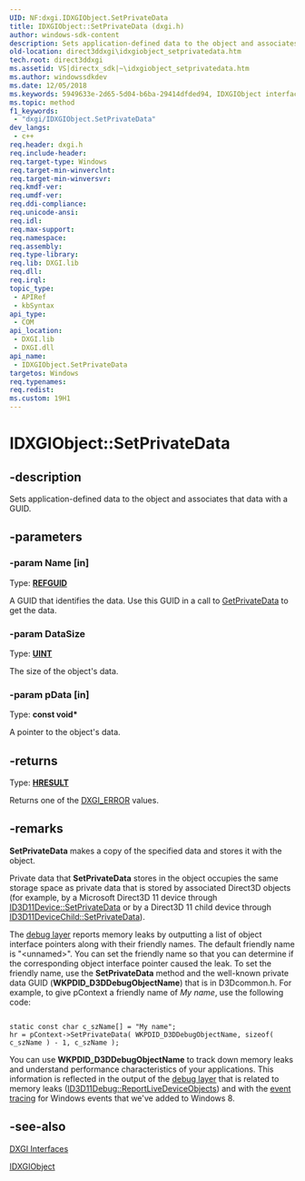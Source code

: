 ```yaml
---
UID: NF:dxgi.IDXGIObject.SetPrivateData
title: IDXGIObject::SetPrivateData (dxgi.h)
author: windows-sdk-content
description: Sets application-defined data to the object and associates that data with a GUID.
old-location: direct3ddxgi\idxgiobject_setprivatedata.htm
tech.root: direct3ddxgi
ms.assetid: VS|directx_sdk|~\idxgiobject_setprivatedata.htm
ms.author: windowssdkdev
ms.date: 12/05/2018
ms.keywords: 5949633e-2d65-5d04-b6ba-29414dfded94, IDXGIObject interface [DXGI],SetPrivateData method, IDXGIObject.SetPrivateData, IDXGIObject::SetPrivateData, SetPrivateData, SetPrivateData method [DXGI], SetPrivateData method [DXGI],IDXGIObject interface, direct3ddxgi.idxgiobject_setprivatedata, dxgi/IDXGIObject::SetPrivateData
ms.topic: method
f1_keywords: 
 - "dxgi/IDXGIObject.SetPrivateData"
dev_langs:
 - c++
req.header: dxgi.h
req.include-header: 
req.target-type: Windows
req.target-min-winverclnt: 
req.target-min-winversvr: 
req.kmdf-ver: 
req.umdf-ver: 
req.ddi-compliance: 
req.unicode-ansi: 
req.idl: 
req.max-support: 
req.namespace: 
req.assembly: 
req.type-library: 
req.lib: DXGI.lib
req.dll: 
req.irql: 
topic_type:
 - APIRef
 - kbSyntax
api_type:
 - COM
api_location:
 - DXGI.lib
 - DXGI.dll
api_name:
 - IDXGIObject.SetPrivateData
targetos: Windows
req.typenames: 
req.redist: 
ms.custom: 19H1
---
```


# IDXGIObject::SetPrivateData


## -description


Sets application-defined data to the object and associates that data with a GUID.


## -parameters




### -param Name [in]

Type: <b><a href="http://go.microsoft.com/?linkid=9742306">REFGUID</a></b>

A GUID that identifies the data. Use this GUID in a call to <a href="https://docs.microsoft.com/windows/desktop/api/dxgi/nf-dxgi-idxgiobject-getprivatedata">GetPrivateData</a> to get the data.


### -param DataSize

Type: <b><a href="https://docs.microsoft.com/windows/desktop/WinProg/windows-data-types">UINT</a></b>

The size of the object's data.


### -param pData [in]

Type: <b>const void*</b>

A pointer to the object's data.


## -returns



Type: <b><a href="/windows/win32/com/structure-of-com-error-codes">HRESULT</a></b>

Returns one of the <a href="https://docs.microsoft.com/windows/desktop/direct3ddxgi/dxgi-error">DXGI_ERROR</a> values.




## -remarks



<b>SetPrivateData</b> makes a copy of the specified data and stores it with the object.

Private data that <b>SetPrivateData</b> stores in the object occupies the same storage space as private data that is stored by associated Direct3D objects (for example, by a Microsoft Direct3D 11 device through <a href="https://docs.microsoft.com/windows/desktop/api/d3d11/nf-d3d11-id3d11device-setprivatedata">ID3D11Device::SetPrivateData</a> or by a Direct3D 11 child device through <a href="https://docs.microsoft.com/windows/desktop/api/d3d11/nf-d3d11-id3d11devicechild-setprivatedata">ID3D11DeviceChild::SetPrivateData</a>).

The <a href="https://docs.microsoft.com/windows/desktop/direct3d11/overviews-direct3d-11-devices-layers">debug layer</a> reports memory leaks by outputting a list of object interface pointers along with their friendly names. The default friendly name is "&lt;unnamed&gt;". You can set the friendly name so that you can determine if the corresponding object interface pointer caused the leak. To set the friendly name, use the <b>SetPrivateData</b> method and the well-known private data GUID (<b>WKPDID_D3DDebugObjectName</b>) that is in D3Dcommon.h. For example, to give pContext a friendly name of <i>My name</i>, use the following code:


```

static const char c_szName[] = "My name";
hr = pContext->SetPrivateData( WKPDID_D3DDebugObjectName, sizeof( c_szName ) - 1, c_szName );

```


You can use <b>WKPDID_D3DDebugObjectName</b> to track down memory leaks and understand performance characteristics of your applications. This information is reflected in the output of the <a href="https://docs.microsoft.com/windows/desktop/direct3d11/overviews-direct3d-11-devices-layers">debug layer</a> that is related to memory leaks (<a href="https://docs.microsoft.com/windows/desktop/api/d3d11sdklayers/nf-d3d11sdklayers-id3d11debug-reportlivedeviceobjects">ID3D11Debug::ReportLiveDeviceObjects</a>) and with the <a href="https://docs.microsoft.com/windows/desktop/direct3d11/direct3d-11-1-features">event tracing</a> for Windows events that we've added to Windows 8.





## -see-also




<a href="https://docs.microsoft.com/windows/desktop/direct3ddxgi/d3d10-graphics-reference-dxgi-interfaces">DXGI Interfaces</a>



<a href="https://docs.microsoft.com/windows/desktop/api/dxgi/nn-dxgi-idxgiobject">IDXGIObject</a>
 

 

